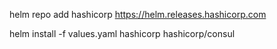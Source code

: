 helm repo add hashicorp https://helm.releases.hashicorp.com

helm install -f values.yaml hashicorp hashicorp/consul